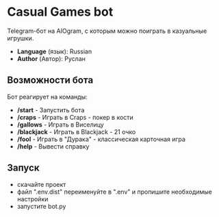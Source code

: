 # Casual Games bot

Telegram-бот на AIOgram, с которым можно поиграть в казуальные игрушки.
- **Language** (язык): Russian
- **Author** (Автор): Руслан


## Возможности бота
Бот реагирует на команды:
- **/start** - Запустить бота
- **/craps** - Играть в Craps - покер в кости
- **/gallows** - Играть в Виселицу
- **/blackjack** - Играть в Blackjack - 21 очко
- **/fool** - Играть в "Дурака" - классическая карточная игра
- **/help** - Вывести справку

## Запуск
- скачайте проект
- файл ".env.dist" переименуйте в ".env" и пропишите необходимые настройки
- запустите bot.py
